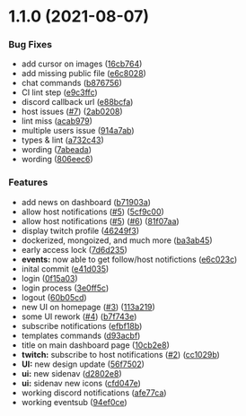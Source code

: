 # 1.1.0 (2021-08-07)


### Bug Fixes

* add cursor on images ([16cb764](https://github.com/cchampou/twibi/commit/16cb764c4c669cd44f1bcb1ca09d6caef4d4db5e))
* add missing public file ([e6c8028](https://github.com/cchampou/twibi/commit/e6c802870103183561a230b52b55f800cfd92768))
* chat commands ([b876756](https://github.com/cchampou/twibi/commit/b8767561a7c61149a3b24d432307adeb38e0c846))
* CI lint step ([e9c3ffc](https://github.com/cchampou/twibi/commit/e9c3ffc6ae22e16c97415d6427b6ca574b7ce2be))
* discord callback url ([e88bcfa](https://github.com/cchampou/twibi/commit/e88bcfa84daf5a3485f658a142fecdd74b041cb5))
* host issues ([#7](https://github.com/cchampou/twibi/issues/7)) ([2ab0208](https://github.com/cchampou/twibi/commit/2ab0208fdb723fdb7cc2910ed5c11a3135f8e90a))
* lint miss ([acab979](https://github.com/cchampou/twibi/commit/acab9799a67ebdb2ce86d13c5516fb67a8ea9019))
* multiple users issue ([914a7ab](https://github.com/cchampou/twibi/commit/914a7ab9b2ee0693f17ab587a388c70108f77e25))
* types & lint ([a732c43](https://github.com/cchampou/twibi/commit/a732c436bcaec99b799e17f42084adb4e6b8719d))
* wording ([7abeada](https://github.com/cchampou/twibi/commit/7abeadaf9278c910bae193c272b1acdfcdc5571a))
* wording ([806eec6](https://github.com/cchampou/twibi/commit/806eec6f2487735bd4570c606f7edcf13ba4f92c))


### Features

* add news on dashboard ([b71903a](https://github.com/cchampou/twibi/commit/b71903a25bed17a8379edf231a6fbeb6b7246421))
* allow host notifications ([#5](https://github.com/cchampou/twibi/issues/5)) ([5cf9c00](https://github.com/cchampou/twibi/commit/5cf9c00e92869c69d0e35d98b7be258825e446d7))
* allow host notifications ([#5](https://github.com/cchampou/twibi/issues/5)) ([#6](https://github.com/cchampou/twibi/issues/6)) ([81f07aa](https://github.com/cchampou/twibi/commit/81f07aa51d6e6da5976581bbb0956e77773ec5cf))
* display twitch profile ([46249f3](https://github.com/cchampou/twibi/commit/46249f3db3e439a845838964b51fac159c09e083))
* dockerized, mongoized, and much more ([ba3ab45](https://github.com/cchampou/twibi/commit/ba3ab453065fe0f8d6ac73b8b89044c8989ab727))
* early access lock ([7d6d235](https://github.com/cchampou/twibi/commit/7d6d235fd2a10c0ca3ca783d86083ff28a0df068))
* **events:** now able to get follow/host notifictions ([e6c023c](https://github.com/cchampou/twibi/commit/e6c023cb7f84644b0eaacb50de288cac2286fcf1))
* inital commit ([e41d035](https://github.com/cchampou/twibi/commit/e41d035c04a383b454540ba861c115d511b539bf))
* login ([0f15a03](https://github.com/cchampou/twibi/commit/0f15a03c0d3c19096c4b15d6bc2cbc1a77b86d4a))
* login process ([3e0ff5c](https://github.com/cchampou/twibi/commit/3e0ff5c4adb2871a2ca1678d42044958cdcc3250))
* logout ([60b05cd](https://github.com/cchampou/twibi/commit/60b05cd3d613b8f506e1e222f2ac9c4f7edac309))
* new UI on homepage ([#3](https://github.com/cchampou/twibi/issues/3)) ([113a219](https://github.com/cchampou/twibi/commit/113a21918d48d6903f8207feaf5b2b31afc15b10))
* some UI rework ([#4](https://github.com/cchampou/twibi/issues/4)) ([b7f743e](https://github.com/cchampou/twibi/commit/b7f743eb1e78572b0a2b89170a5b9bab80475152))
* subscribe notifications ([efbf18b](https://github.com/cchampou/twibi/commit/efbf18b9ba242eeee8916e5c1e60f2a462959d48))
* templates commands ([d93acbf](https://github.com/cchampou/twibi/commit/d93acbf848e32aec701f112eb0ab1a42b1162d17))
* title on main dashboard page ([10cb2e8](https://github.com/cchampou/twibi/commit/10cb2e8835b47ea4d1c997023cac98baf49def52))
* **twitch:** subscribe to host notifications ([#2](https://github.com/cchampou/twibi/issues/2)) ([cc1029b](https://github.com/cchampou/twibi/commit/cc1029b9ab32bc0e33838ec4cb485f15ffd4bc48))
* **UI:** new design update ([56f7502](https://github.com/cchampou/twibi/commit/56f750270392efaf76deb35892505920250cad54))
* **ui:** new sidenav ([d2802e8](https://github.com/cchampou/twibi/commit/d2802e8a7bbc5938a6d01cf42cef6c72f7d3fccb))
* **ui:** sidenav new icons ([cfd047e](https://github.com/cchampou/twibi/commit/cfd047e0b929a99c83a94232dc508c8b3eaadea5))
* working discord notifications ([afe77ca](https://github.com/cchampou/twibi/commit/afe77ca8cdc21f31c2706013ba2a27f6cd05a181))
* working eventsub ([94ef0ce](https://github.com/cchampou/twibi/commit/94ef0ce4ac250361c82ee9a7db66670317d6e981))



